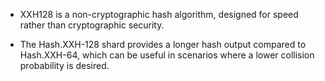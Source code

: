 - XXH128 is a non-cryptographic hash algorithm, designed for speed rather than cryptographic security.

- The Hash.XXH-128 shard provides a longer hash output compared to Hash.XXH-64, which can be useful in scenarios where a lower collision probability is desired.